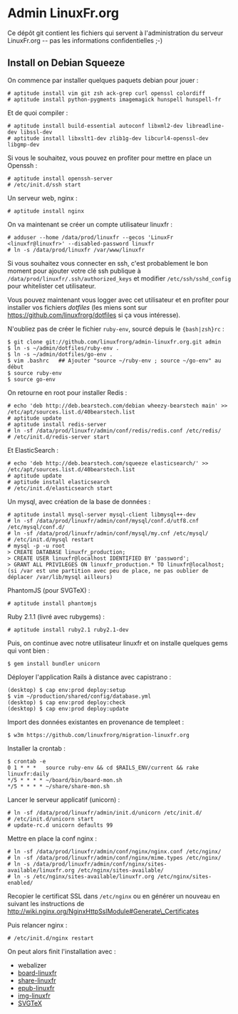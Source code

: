 Admin LinuxFr.org
=================

Ce dépôt git contient les fichiers qui servent à l'administration
du serveur LinuxFr.org -- pas les informations confidentielles ;-)


Install on Debian Squeeze
-------------------------

On commence par installer quelques paquets debian pour jouer :

    # aptitude install vim git zsh ack-grep curl openssl colordiff
    # aptitude install python-pygments imagemagick hunspell hunspell-fr

Et de quoi compiler :

    # aptitude install build-essential autoconf libxml2-dev libreadline-dev libssl-dev
    # aptitude install libxslt1-dev zlib1g-dev libcurl4-openssl-dev libgmp-dev

Si vous le souhaitez, vous pouvez en profiter pour mettre en place un Openssh :

    # aptitude install openssh-server
    # /etc/init.d/ssh start

Un serveur web, nginx :

    # aptitude install nginx

On va maintenant se créer un compte utilisateur linuxfr :

    # adduser --home /data/prod/linuxfr --gecos 'LinuxFr <linuxfr@linuxfr>' --disabled-password linuxfr
    # ln -s /data/prod/linuxfr /var/www/linuxfr

Si vous souhaitez vous connecter en ssh, c'est probablement le bon moment pour
ajouter votre clé ssh publique à `/data/prod/linuxfr/.ssh/authorized_keys` et
modifier `/etc/ssh/sshd_config` pour whitelister cet utilisateur.

Vous pouvez maintenant vous logger avec cet utilisateur et en profiter pour
installer vos fichiers _dotfiles_ (les miens sont sur
https://github.com/linuxfrorg/dotfiles si ça vous intéresse).

N'oubliez pas de créer le fichier `ruby-env`, sourcé depuis le
`{bash|zsh}rc` :

    $ git clone git://github.com/linuxfrorg/admin-linuxfr.org.git admin
    $ ln -s ~/admin/dotfiles/ruby-env .
    $ ln -s ~/admin/dotfiles/go-env .
    $ vim .bashrc   ## Ajouter "source ~/ruby-env ; source ~/go-env" au début
    $ source ruby-env
    $ source go-env

On retourne en root pour installer Redis :

    # echo 'deb http://deb.bearstech.com/debian wheezy-bearstech main' >> /etc/apt/sources.list.d/40bearstech.list
    # aptitude update
    # aptitude install redis-server
    # ln -sf /data/prod/linuxfr/admin/conf/redis/redis.conf /etc/redis/
    # /etc/init.d/redis-server start

Et ElasticSearch :

    # echo 'deb http://deb.bearstech.com/squeeze elasticsearch/' >> /etc/apt/sources.list.d/40bearstech.list
    # aptitude update
    # aptitude install elasticsearch
    # /etc/init.d/elasticsearch start

Un mysql, avec création de la base de données :

    # aptitude install mysql-server mysql-client libmysql++-dev
    # ln -sf /data/prod/linuxfr/admin/conf/mysql/conf.d/utf8.cnf /etc/mysql/conf.d/
    # ln -sf /data/prod/linuxfr/admin/conf/mysql/my.cnf /etc/mysql/
    # /etc/init.d/mysql restart
    # mysql -p -u root
    > CREATE DATABASE linuxfr_production;
    > CREATE USER linuxfr@localhost IDENTIFIED BY 'password';
    > GRANT ALL PRIVILEGES ON linuxfr_production.* TO linuxfr@localhost;
    (si /var est une partition avec peu de place, ne pas oublier de déplacer /var/lib/mysql ailleurs)

PhantomJS (pour SVGTeX) :

    # aptitude install phantomjs

Ruby 2.1.1 (livré avec rubygems) :

    # aptitude install ruby2.1 ruby2.1-dev

Puis, on continue avec notre utilisateur linuxfr
et on installe quelques gems qui vont bien :

    $ gem install bundler unicorn

Déployer l'application Rails à distance avec capistrano :

    (desktop) $ cap env:prod deploy:setup
    $ vim ~/production/shared/config/database.yml
    (desktop) $ cap env:prod deploy:check
    (desktop) $ cap env:prod deploy:update

Import des données existantes en provenance de templeet :

    $ w3m https://github.com/linuxfrorg/migration-linuxfr.org

Installer la crontab :

    $ crontab -e
    0 1 * * *   source ruby-env && cd $RAILS_ENV/current && rake linuxfr:daily
    */5 * * * * ~/board/bin/board-mon.sh
    */5 * * * * ~/share/share-mon.sh


Lancer le serveur applicatif (unicorn) :

    # ln -sf /data/prod/linuxfr/admin/init.d/unicorn /etc/init.d/
    # /etc/init.d/unicorn start
    # update-rc.d unicorn defaults 99

Mettre en place la conf nginx :

    # ln -sf /data/prod/linuxfr/admin/conf/nginx/nginx.conf /etc/nginx/
    # ln -sf /data/prod/linuxfr/admin/conf/nginx/mime.types /etc/nginx/
    # ln -s /data/prod/linuxfr/admin/conf/nginx/sites-available/linuxfr.org /etc/nginx/sites-available/
    # ln -s /etc/nginx/sites-available/linuxfr.org /etc/nginx/sites-enabled/

Recopier le certificat SSL dans `/etc/nginx` ou en générer un nouveau
en suivant les instructions de
http://wiki.nginx.org/NginxHttpSslModule#Generate\_Certificates

Puis relancer nginx :

    # /etc/init.d/nginx restart

On peut alors finit l'installation avec :

* webalizer
* [board-linuxfr](https://github.com/linuxfrorg/board-sse-linuxfr.org)
* [share-linuxfr](https://github.com/linuxfrorg/share-LinuxFr.org)
* [epub-linuxfr](https://github.com/linuxfrorg/epub-LinuxFr.org)
* [img-linuxfr](https://github.com/linuxfrorg/img-LinuxFr.org)
* [SVGTeX](https://github.com/linuxfrorg/svgtex)
